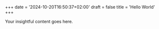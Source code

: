 +++
date = '2024-10-20T16:50:37+02:00'
draft = false
title = 'Hello World'
+++

Your insightful content goes here.